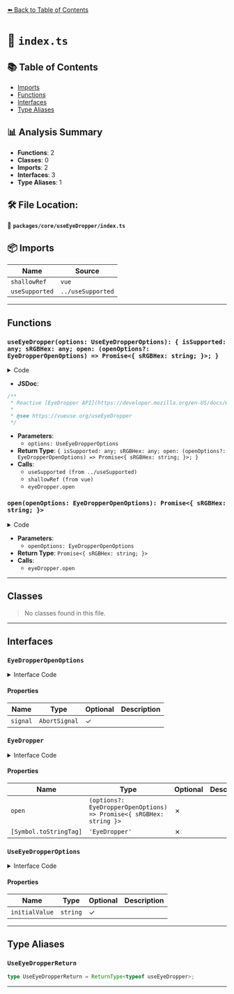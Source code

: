 [⬅️ Back to Table of Contents](../../../index.md)

# 📄 `index.ts`

## 📚 Table of Contents

- [Imports](#imports)
- [Functions](#functions)
- [Interfaces](#interfaces)
- [Type Aliases](#type-aliases)

## 📊 Analysis Summary

- **Functions**: 2
- **Classes**: 0
- **Imports**: 2
- **Interfaces**: 3
- **Type Aliases**: 1

## 🛠️ File Location:
📂 **`packages/core/useEyeDropper/index.ts`**

## 📦 Imports

| Name | Source |
|------|--------|
| `shallowRef` | `vue` |
| `useSupported` | `../useSupported` |


---

## Functions

### `useEyeDropper(options: UseEyeDropperOptions): { isSupported: any; sRGBHex: any; open: (openOptions?: EyeDropperOpenOptions) => Promise<{ sRGBHex: string; }>; }`

<details><summary>Code</summary>

```ts
export function useEyeDropper(options: UseEyeDropperOptions = {}) {
  const { initialValue = '' } = options
  const isSupported = useSupported(() => typeof window !== 'undefined' && 'EyeDropper' in window)
  const sRGBHex = shallowRef(initialValue)

  async function open(openOptions?: EyeDropperOpenOptions) {
    if (!isSupported.value)
      return
    const eyeDropper: EyeDropper = new (window as any).EyeDropper()
    const result = await eyeDropper.open(openOptions)
    sRGBHex.value = result.sRGBHex
    return result
  }

  return { isSupported, sRGBHex, open }
}
```
</details>

- **JSDoc**:
```ts
/**
 * Reactive [EyeDropper API](https://developer.mozilla.org/en-US/docs/Web/API/EyeDropper_API)
 *
 * @see https://vueuse.org/useEyeDropper
 */
```

- **Parameters**:
  - `options: UseEyeDropperOptions`
- **Return Type**: `{ isSupported: any; sRGBHex: any; open: (openOptions?: EyeDropperOpenOptions) => Promise<{ sRGBHex: string; }>; }`
- **Calls**:
  - `useSupported (from ../useSupported)`
  - `shallowRef (from vue)`
  - `eyeDropper.open`
### `open(openOptions: EyeDropperOpenOptions): Promise<{ sRGBHex: string; }>`

<details><summary>Code</summary>

```ts
async function open(openOptions?: EyeDropperOpenOptions) {
    if (!isSupported.value)
      return
    const eyeDropper: EyeDropper = new (window as any).EyeDropper()
    const result = await eyeDropper.open(openOptions)
    sRGBHex.value = result.sRGBHex
    return result
  }
```
</details>

- **Parameters**:
  - `openOptions: EyeDropperOpenOptions`
- **Return Type**: `Promise<{ sRGBHex: string; }>`
- **Calls**:
  - `eyeDropper.open`

---

## Classes

> No classes found in this file.


---

## Interfaces

### `EyeDropperOpenOptions`

<details><summary>Interface Code</summary>

```ts
export interface EyeDropperOpenOptions {
  /**
   * @see https://developer.mozilla.org/en-US/docs/Web/API/AbortSignal
   */
  signal?: AbortSignal
}
```
</details>

#### Properties

| Name | Type | Optional | Description |
|------|------|----------|-------------|
| `signal` | `AbortSignal` | ✓ |  |

### `EyeDropper`

<details><summary>Interface Code</summary>

```ts
export interface EyeDropper {
  // eslint-disable-next-line ts/no-misused-new
  new(): EyeDropper
  open: (options?: EyeDropperOpenOptions) => Promise<{ sRGBHex: string }>
  [Symbol.toStringTag]: 'EyeDropper'
}
```
</details>

#### Properties

| Name | Type | Optional | Description |
|------|------|----------|-------------|
| `open` | `(options?: EyeDropperOpenOptions) => Promise<{ sRGBHex: string }>` | ✗ |  |
| `[Symbol.toStringTag]` | `'EyeDropper'` | ✗ |  |

### `UseEyeDropperOptions`

<details><summary>Interface Code</summary>

```ts
export interface UseEyeDropperOptions {
  /**
   * Initial sRGBHex.
   *
   * @default ''
   */
  initialValue?: string
}
```
</details>

#### Properties

| Name | Type | Optional | Description |
|------|------|----------|-------------|
| `initialValue` | `string` | ✓ |  |


---

## Type Aliases

### `UseEyeDropperReturn`

```ts
type UseEyeDropperReturn = ReturnType<typeof useEyeDropper>;
```


---